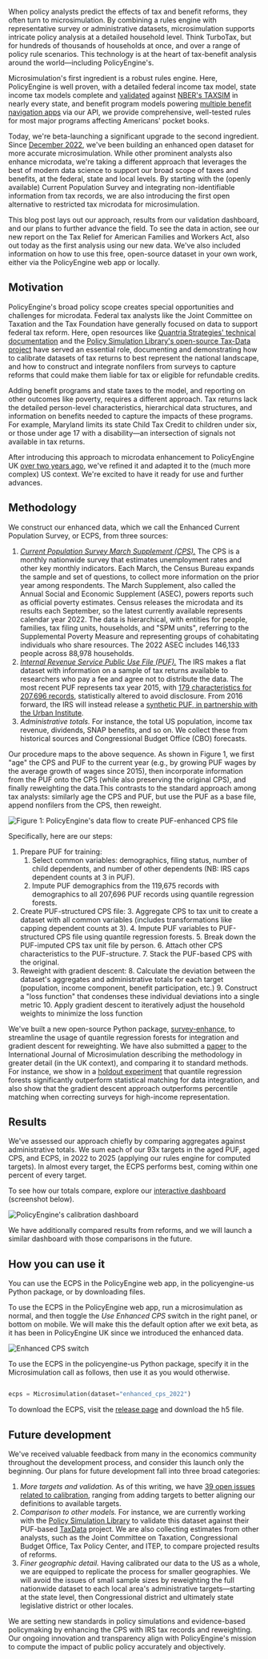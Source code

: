 When policy analysts predict the effects of tax and benefit reforms, they often turn to microsimulation. By combining a rules engine with representative survey or administrative datasets, microsimulation supports intricate policy analysis at a detailed household level. Think TurboTax, but for hundreds of thousands of households at once, and over a range of policy rule scenarios. This technology is at the heart of tax-benefit analysis around the world—including PolicyEngine's.

Microsimulation's first ingredient is a robust rules engine. Here, PolicyEngine is well proven, with a detailed federal income tax model, state income tax models complete and [validated](https://github.com/PolicyEngine/policyengine-us/issues/993) against [NBER's TAXSIM](https://www.nber.org/research/data/taxsim) in nearly every state, and benefit program models powering [multiple benefit](myfriendben.org) [navigation apps](imaginela.org/social-benefit) via our API, we provide comprehensive, well-tested rules for most major programs affecting Americans' pocket books.

Today, we're beta-launching a significant upgrade to the second ingredient. Since [December 2022](https://policyengine.org/us/blog/enhancing-the-current-population-survey-for-policy-analysis), we've been building an enhanced open dataset for more accurate microsimulation. While other prominent analysts also enhance microdata, we're taking a different approach that leverages the best of modern data science to support our broad scope of taxes and benefits, at the federal, state and local levels. By starting with the (openly available) Current Population Survey and integrating non-identifiable information from tax records, we are also introducing the first open alternative to restricted tax microdata for microsimulation.

This blog post lays out our approach, results from our validation dashboard, and our plans to further advance the field. To see the data in action, see our new report on the Tax Relief for American Families and Workers Act, also out today as the first analysis using our new data. We've also included information on how to use this free, open-source dataset in your own work, either via the PolicyEngine web app or locally.

## Motivation

PolicyEngine's broad policy scope creates special opportunities and challenges for microdata. Federal tax analysts like the Joint Committee on Taxation and the Tax Foundation have generally focused on data to support federal tax reform. Here, open resources like [Quantria Strategies' technical documentation](https://quantria.com/assets/img/TechnicalDocumentationV4-2.pdf) and the [Policy Simulation Library's open-source Tax-Data project](https://pslmodels.github.io/taxdata/) have served an essential role, documenting and demonstrating how to calibrate datasets of tax returns to best represent the national landscape, and how to construct and integrate nonfilers from surveys to capture reforms that could make them liable for tax or eligible for refundable credits.

Adding benefit programs and state taxes to the model, and reporting on other outcomes like poverty, requires a different approach. Tax returns lack the detailed person-level characteristics, hierarchical data structures, and information on benefits needed to capture the impacts of these programs. For example, Maryland limits its state Child Tax Credit to children under six, or those under age 17 with a disability—an intersection of signals not available in tax returns.

After introducing this approach to microdata enhancement to PolicyEngine UK [over two years ago](https://policyengine.org/uk/research/how-machine-learning-tools-make-policyengine-more-accurate), we've refined it and adapted it to the (much more complex) US context. We're excited to have it ready for use and further advances.

## Methodology

We construct our enhanced data, which we call the Enhanced Current Population Survey, or ECPS, from three sources:

1. [_Current Population Survey March Supplement (CPS)._](https://www.census.gov/data/datasets/time-series/demo/cps/cps-asec.html) The CPS is a monthly nationwide survey that estimates unemployment rates and other key monthly indicators. Each March, the Census Bureau expands the sample and set of questions, to collect more information on the prior year among respondents. The March Supplement, also called the Annual Social and Economic Supplement (ASEC), powers reports such as official poverty estimates. Census releases the microdata and its results each September, so the latest currently available represents calendar year 2022. The data is hierarchical, with entities for people, families, tax filing units, households, and "SPM units", referring to the Supplemental Poverty Measure and representing groups of cohabitating individuals who share resources. The 2022 ASEC includes 146,133 people across 88,978 households.
2. [_Internal Revenue Service Public Use File (PUF)._](https://www.irs.gov/statistics/soi-tax-stats-individual-public-use-microdata-files) The IRS makes a flat dataset with information on a sample of tax returns available to researchers who pay a fee and agree not to distribute the data. The most recent PUF represents tax year 2015, with [179 characteristics for 207,696 records](https://drive.google.com/file/d/17_SeKv9cmWJW-blALlSgl53yg3UUYzHE/view?usp=sharing), statistically altered to avoid disclosure. From 2016 forward, the IRS will instead release a [synthetic PUF, in partnership with the Urban Institute](https://www.urban.org/research/publication/synthetic-supplemental-public-use-file-low-income-information-return-data-methodology-utility-and-privacy-implications).
3. _Administrative totals._ For instance, the total US population, income tax revenue, dividends, SNAP benefits, and so on. We collect these from historical sources and Congressional Budget Office (CBO) forecasts.

Our procedure maps to the above sequence. As shown in Figure 1, we first "age" the CPS and PUF to the current year (e.g., by growing PUF wages by the average growth of wages since 2015), then incorporate information from the PUF onto the CPS (while also preserving the original CPS), and finally reweighting the data.This contrasts to the standard approach among tax analysts: similarly age the CPS and PUF, but use the PUF as a base file, append nonfilers from the CPS, then reweight.

![Figure 1: PolicyEngine's data flow to create PUF-enhanced CPS file](/images/posts/enhanced_cps_beta/data_hierarchy.png)

Specifically, here are our steps:

1. Prepare PUF for training:
   1. Select common variables: demographics, filing status, number of child dependents, and number of other dependents (NB: IRS caps dependent counts at 3 in PUF).
   2. Impute PUF demographics from the 119,675 records with demographics to all 207,696 PUF records using quantile regression forests.
2. Create PUF-structured CPS file: 3. Aggregate CPS to tax unit to create a dataset with all common variables (includes transformations like capping dependent counts at 3). 4. Impute PUF variables to PUF-structured CPS file using quantile regression forests. 5. Break down the PUF-imputed CPS tax unit file by person. 6. Attach other CPS characteristics to the PUF-structure. 7. Stack the PUF-based CPS with the original.
3. Reweight with gradient descent: 8. Calculate the deviation between the dataset's aggregates and administrative totals for each target (population, income component, benefit participation, etc.) 9. Construct a "loss function" that condenses these individual deviations into a single metric 10. Apply gradient descent to iteratively adjust the household weights to minimize the loss function

We've built a new open-source Python package, [survey-enhance](https://policyengine.github.io/survey-enhance/), to streamline the usage of quantile regression forests for integration and gradient descent for reweighting. We have also submitted a [paper](https://github.com/nikhilwoodruff/survey-enhance/blob/main/docs/paper/project_paper.pdf) to the International Journal of Microsimulation describing the methodology in greater detail (in the UK context), and comparing it to standard methods. For instance, we show in a [holdout experiment](https://colab.research.google.com/drive/1E8F7S1Uvfw_3PmpS226Sl1LWV5NBi0CE) that quantile regression forests significantly outperform statistical matching for data integration, and also show that the gradient descent approach outperforms percentile matching when correcting surveys for high-income representation.

## Results

We've assessed our approach chiefly by comparing aggregates against administrative totals. We sum each of our 93x targets in the aged PUF, aged CPS, and ECPS, in 2022 to 2025 (applying our rules engine for computed targets). In almost every target, the ECPS performs best, coming within one percent of every target.

To see how our totals compare, explore our [interactive dashboard](https://policyengine-us-calibration-validation.streamlit.app/) (screenshot below).

![PolicyEngine's calibration dashboard](/images/posts/enhanced_cps_beta/dashboard.png)

We have additionally compared results from reforms, and we will launch a similar dashboard with those comparisons in the future.

## How you can use it

You can use the ECPS in the PolicyEngine web app, in the policyengine-us Python package, or by downloading files.

To use the ECPS in the PolicyEngine web app, run a microsimulation as normal, and then toggle the _Use Enhanced CPS_ switch in the right panel, or bottom on mobile. We will make this the default option after we exit beta, as it has been in PolicyEngine UK since we introduced the enhanced data.

![Enhanced CPS switch](/images/posts/enhanced_cps_beta/app_screenshot.png)

To use the ECPS in the policyengine-us Python package, specify it in the Microsimulation call as follows, then use it as you would otherwise.

```python

ecps = Microsimulation(dataset="enhanced_cps_2022")

```

To download the ECPS, visit the [release page](https://github.com/PolicyEngine/policyengine-us/releases/tag/enhanced-cps-2022) and download the h5 file.

## Future development

We've received valuable feedback from many in the economics community throughout the development process, and consider this launch only the beginning. Our plans for future development fall into three broad categories:

1. _More targets and validation._ As of this writing, we have [39 open issues related to calibration](https://github.com/PolicyEngine/policyengine-us/issues?q=is%3Aissue+is%3Aopen+label%3Acalibration), ranging from adding targets to better aligning our definitions to available targets.
2. _Comparison to other models._ For instance, we are currently working with the [Policy Simulation Library](pslmodels.org) to validate this dataset against their PUF-based [TaxData](https://github.com/PSLmodels/taxdata) project. We are also collecting estimates from other analysts, such as the Joint Committee on Taxation, Congressional Budget Office, Tax Policy Center, and ITEP, to compare projected results of reforms.
3. _Finer geographic detail._ Having calibrated our data to the US as a whole, we are equipped to replicate the process for smaller geographies. We will avoid the issues of small sample sizes by reweighting the full nationwide dataset to each local area's administrative targets—starting at the state level, then Congressional district and ultimately state legislative district or other locales.

We are setting new standards in policy simulations and evidence-based policymaking by enhancing the CPS with IRS tax records and reweighting. Our ongoing innovation and transparency align with PolicyEngine's mission to compute the impact of public policy accurately and objectively.

